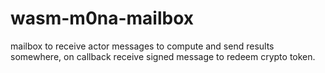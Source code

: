 # wasm-m0na-mailbox
mailbox to receive actor messages to compute and send results somewhere, on callback receive signed message to redeem crypto token.
